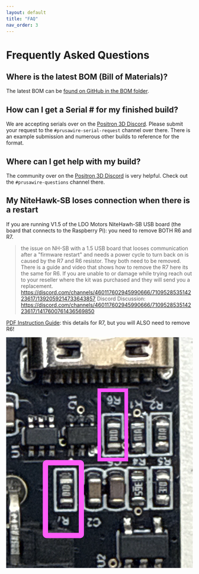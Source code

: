 ```yaml
---
layout: default
title: "FAQ"
nav_order: 3
---
```


# Frequently Asked Questions

## Where is the latest BOM (Bill of Materials)?

The latest BOM can be [found on GitHub in the BOM folder](https://github.com/Positron3D/Prusawire/tree/main/BOM).

## How can I get a Serial # for my finished build?

We are accepting serials over on the [Positron 3D Discord](https://discord.com/invite/positron). Please submit your request to the `#prusawire-serial-request` channel over there.  There is an example submission and numerous other builds to reference for the format.

## Where can I get help with my build?

The community over on the [Positron 3D Discord](https://discord.com/invite/positron) is very helpful.  Check out the `#prusawire-questions` channel there.

## My NiteHawk-SB loses connection when there is a restart

If you are running V1.5 of the LDO Motors NiteHawh-SB USB board (the board that connects to the Raspberry Pi): you need to remove BOTH R6 and R7.

> the issue on NH-SB with a 1.5 USB board that looses communication after a "firmware restart" and needs a power cycle to turn back on is caused by the R7 and R6 resistor. They both need to be removed. There is a guide and video that shows how to remove the R7 here its the same for R6. If you are unable to or damage while trying reach out to your reseller where the kit was purchased and they will send you a replacement.  https://discord.com/channels/460117602945990666/710952853514223617/1392059214733643857
Discord Discussion: https://discord.com/channels/460117602945990666/710952853514223617/1417600761436569850


[PDF Instruction Guide](assets/NiteHawkSB_R6-R7_Resistor_Removal_Guide.pdf): this details for R7, but you will ALSO need to remove R6!

![](images/nitehawbsb_fix.png)